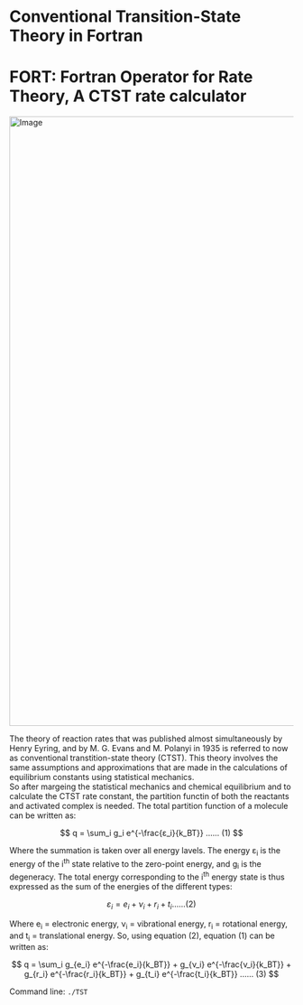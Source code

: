 # Conventional Transition-State Theory in Fortran
# FORT: Fortran Operator for Rate Theory, A CTST rate calculator
<img width="1440" height="1080" alt="Image" src="https://github.com/user-attachments/assets/e2052a93-ca0e-4fd0-8428-3042c930489b" />

The theory of reaction rates that was published almost simultaneously by Henry Eyring, and by M. G. Evans and M. Polanyi in 1935 is referred to now as conventional transtition-state theory (CTST). This theory involves the same assumptions and approximations that are made in the calculations of equilibrium constants using statistical mechanics.\
So after margeing the statistical mechanics and chemical equilibrium and to calculate the CTST rate constant, the partition functin of both the reactants and activated complex is needed. The total partition function of a molecule can be written as:
<p align="center">


$$
q = \sum_i g_i e^{-\frac{ε_i}{k_BT}} ...... (1)
$$


</p>

Where the summation is taken over all energy lavels. The energy ε<sub>i</sub> is the energy of the i<sup>th</sup> state relative to the zero-point energy, and g<sub>i</sub> is the degeneracy. The total energy corresponding to the i<sup>th</sup> energy state is thus expressed as the sum of the energies of the different types:
<p align="center">


$$
ε_i = e_i + ν_i + r_i + t_i  ...... (2)
$$


</p>

Where e<sub>i</sub> = electronic energy, ν<sub>i</sub> = vibrational energy, r<sub>i</sub> = rotational energy, and t<sub>i</sub> = translational energy. So, using equation (2), equation (1) can be written as:
<p align="center">


$$
q = \sum_i g_{e_i} e^{-\frac{e_i}{k_BT}} + g_{ν_i} e^{-\frac{ν_i}{k_BT}} + g_{r_i} e^{-\frac{r_i}{k_BT}} + g_{t_i} e^{-\frac{t_i}{k_BT}}  ...... (3)
$$


</p>

Command line: ```./TST```
